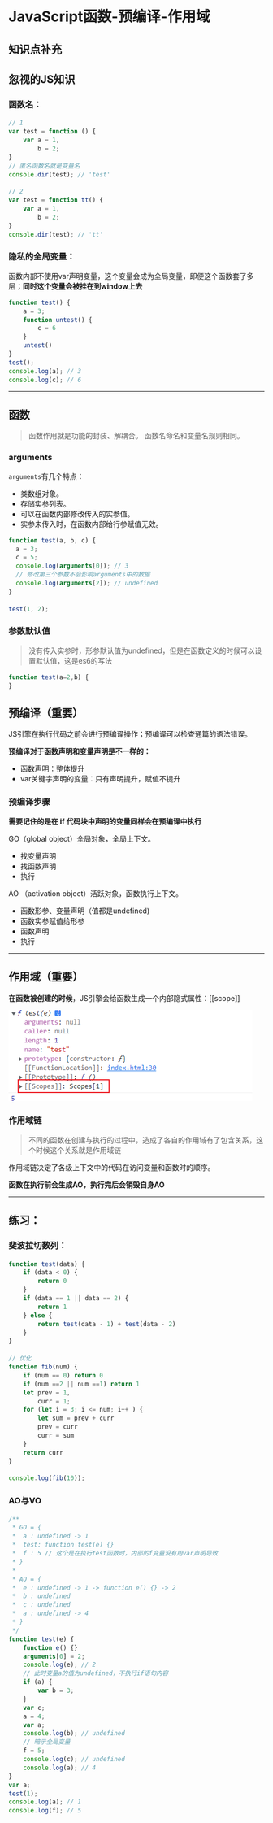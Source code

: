 # JavaScript函数-预编译-作用域

## 知识点补充

## 忽视的JS知识

### **函数名：**

```js
// 1
var test = function () {
    var a = 1,
        b = 2;
}
// 匿名函数名就是变量名
console.dir(test); // 'test'

// 2
var test = function tt() {
    var a = 1,
        b = 2;
}
console.dir(test); // 'tt'
```

### 隐私的全局变量：

函数内部不使用var声明变量，这个变量会成为全局变量，即便这个函数套了多层；**同时这个变量会被挂在到window上去**

```js
function test() {
    a = 3;
    function untest() {
        c = 6
    }
    untest()
}
test();
console.log(a); // 3
console.log(c); // 6
```

------



## 函数

> 函数作用就是功能的封装、解耦合。
> 函数名命名和变量名规则相同。

### **arguments**

`arguments`有几个特点：

- 类数组对象。
- 存储实参列表。
- 可以在函数内部修改传入的实参值。
- 实参未传入时，在函数内部给行参赋值无效。

```js
function test(a, b, c) {
  a = 3;
  c = 5;
  console.log(arguments[0]); // 3
  // 修改第三个参数不会影响arguments中的数据
  console.log(arguments[2]); // undefined
}

test(1, 2);
```



### 参数默认值

> 没有传入实参时，形参默认值为undefined，但是在函数定义的时候可以设置默认值，这是es6的写法

```js
function test(a=2,b) {
}
```

## 预编译（重要）

JS引擎在执行代码之前会进行预编译操作；预编译可以检查通篇的语法错误。

**预编译对于函数声明和变量声明是不一样的：**

- 函数声明：整体提升
- var关键字声明的变量：只有声明提升，赋值不提升

### 预编译步骤

**需要记住的是在 if 代码块中声明的变量同样会在预编译中执行**

GO（global object）全局对象，全局上下文。

- 找变量声明
- 找函数声明
- 执行

AO （activation object）活跃对象，函数执行上下文。

- 函数形参、变量声明（值都是undefined)
- 函数实参赋值给形参
- 函数声明
- 执行

------



## 作用域（重要）

**在函数被创建的时候**，JS引擎会给函数生成一个内部隐式属性：[[scope]]

![](images/scope作用域.png)

### 作用域链

> 不同的函数在创建与执行的过程中，造成了各自的作用域有了包含关系，这个时候这个关系就是作用域链

作用域链决定了各级上下文中的代码在访问变量和函数时的顺序。

**函数在执行前会生成AO，执行完后会销毁自身AO**



------



## 练习：

### 斐波拉切数列：

```js
function test(data) {
    if (data < 0) {
        return 0
    }
    if (data == 1 || data == 2) {
        return 1
    } else {
        return test(data - 1) + test(data - 2)
    }
}

// 优化
function fib(num) {
    if (num == 0) return 0
    if (num ==2 || num ==1) return 1
    let prev = 1,
        curr = 1;
    for (let i = 3; i <= num; i++ ) {
        let sum = prev + curr
        prev = curr
        curr = sum
    }
    return curr
}

console.log(fib(10));
```

### AO与VO

```js
/**
 * GO = {
 *  a : undefined -> 1
 *  test: function test(e) {}
 *  f : 5 // 这个是在执行test函数时，内部的f变量没有用var声明导致
 * }
 * 
 * AO = {
 *  e : undefined -> 1 -> function e() {} -> 2
 *  b : undefined
 *  c : undefined
 *  a : undefined -> 4
 * }
 */
function test(e) {
    function e() {}
    arguments[0] = 2;
    console.log(e); // 2
    // 此时变量a的值为undefined，不执行if语句内容
    if (a) {
        var b = 3;
    }
    var c;
    a = 4;
    var a;
    console.log(b); // undefined
    // 暗示全局变量
    f = 5;
    console.log(c); // undefined
    console.log(a); // 4
}
var a;
test(1);
console.log(a); // 1
console.log(f); // 5
```

